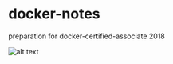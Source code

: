 # docker-notes
preparation for docker-certified-associate 2018

![alt text](https://github.com/suryaval/docker-notes/blob/master/images/dca.jpeg "Docker Certified Associate")
